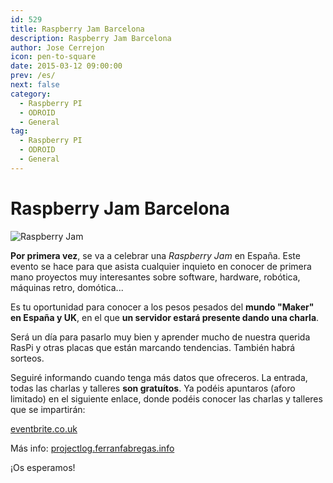 ```yaml
---
id: 529
title: Raspberry Jam Barcelona
description: Raspberry Jam Barcelona
author: Jose Cerrejon
icon: pen-to-square
date: 2015-03-12 09:00:00
prev: /es/
next: false
category:
  - Raspberry PI
  - ODROID
  - General
tag:
  - Raspberry PI
  - ODROID
  - General
---
```


# Raspberry Jam Barcelona

![Raspberry Jam](/images/2015/03/raspberry_jam.png)

**Por primera vez**, se va a celebrar una *Raspberry Jam* en España. Este evento se hace para que asista cualquier inquieto en conocer de primera mano proyectos muy interesantes sobre software, hardware, robótica, máquinas retro, domótica...

Es tu oportunidad para conocer a los pesos pesados del **mundo "Maker" en España y UK**, en el que **un servidor estará presente dando una charla**.

Será un día para pasarlo muy bien y aprender mucho de nuestra querida RasPi y otras placas que están marcando tendencias. También habrá sorteos.

Seguiré informando cuando tenga más datos que ofreceros. La entrada, todas las charlas y talleres **son gratuítos**. Ya podéis apuntaros (aforo limitado) en el siguiente enlace, donde podéis conocer las charlas y talleres que se impartirán:

[eventbrite.co.uk](http://www.eventbrite.co.uk/e/entradas-raspberry-pi-jam-barcelona-15926580832)

Más info: [projectlog.ferranfabregas.info](http://projectlog.ferranfabregas.info/raspberry-pi-jam-barcelona/)

¡Os esperamos!